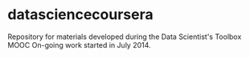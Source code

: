 datasciencecoursera
===================

Repository for materials developed during the Data Scientist's Toolbox MOOC 
On-going work started in July 2014. 
